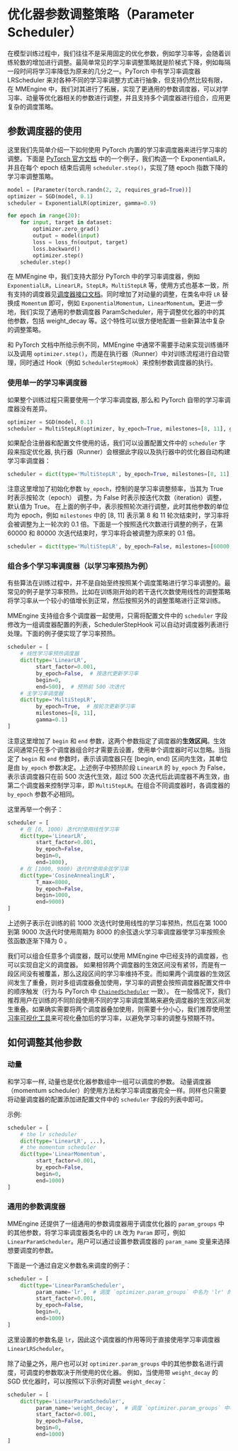 # 优化器参数调整策略（Parameter Scheduler）

在模型训练过程中，我们往往不是采用固定的优化参数，例如学习率等，会随着训练轮数的增加进行调整。最简单常见的学习率调整策略就是阶梯式下降，例如每隔一段时间将学习率降低为原来的几分之一。PyTorch 中有学习率调度器 LRScheduler 来对各种不同的学习率调整方式进行抽象，但支持仍然比较有限，在 MMEngine 中，我们对其进行了拓展，实现了更通用的参数调度器，可以对学习率、动量等优化器相关的参数进行调整，并且支持多个调度器进行组合，应用更复杂的调度策略。

## 参数调度器的使用

这里我们先简单介绍一下如何使用 PyTorch 内置的学习率调度器来进行学习率的调整。下面是 [PyTorch 官方文档](https://pytorch.org/docs/stable/optim.html) 中的一个例子，我们构造一个 ExponentialLR，并且在每个 epoch 结束后调用 `scheduler.step()`，实现了随 epoch 指数下降的学习率调整策略。

```python
model = [Parameter(torch.randn(2, 2, requires_grad=True))]
optimizer = SGD(model, 0.1)
scheduler = ExponentialLR(optimizer, gamma=0.9)

for epoch in range(20):
    for input, target in dataset:
        optimizer.zero_grad()
        output = model(input)
        loss = loss_fn(output, target)
        loss.backward()
        optimizer.step()
    scheduler.step()
```

在 MMEngine 中，我们支持大部分 PyTorch 中的学习率调度器，例如 `ExponentialLR`，`LinearLR`，`StepLR`，`MultiStepLR` 等，使用方式也基本一致，所有支持的调度器见[调度器接口文档](TODO)。同时增加了对动量的调整，在类名中将 `LR` 替换成 `Momentum` 即可，例如 `ExponentialMomentum`，`LinearMomentum`。更进一步地，我们实现了通用的参数调度器 ParamScheduler，用于调整优化器的中的其他参数，包括 weight_decay 等。这个特性可以很方便地配置一些新算法中复杂的调整策略。

和 PyTorch 文档中所给示例不同，MMEngine 中通常不需要手动来实现训练循环以及调用 `optimizer.step()`，而是在执行器（Runner）中对训练流程进行自动管理，同时通过 Hook（例如 `SchedulerStepHook`）来控制参数调度器的执行。

### 使用单一的学习率调度器

如果整个训练过程只需要使用一个学习率调度器, 那么和 PyTorch 自带的学习率调度器没有差异。

```python
optimizer = SGD(model, 0.1)
scheduler = MultiStepLR(optimizer, by_epoch=True, milestones=[8, 11], gamma=0.1)
```

如果配合注册器和配置文件使用的话，我们可以设置配置文件中的 `scheduler` 字段来指定优化器, 执行器（Runner）会根据此字段以及执行器中的优化器自动构建学习率调度器：

```python
scheduler = dict(type='MultiStepLR', by_epoch=True, milestones=[8, 11], gamma=0.1)
```

注意这里增加了初始化参数 `by_epoch`，控制的是学习率调整频率，当其为 True 时表示按轮次（epoch） 调整，为 False 时表示按迭代次数（iteration）调整，默认值为 True。
在上面的例子中，表示按照轮次进行调整，此时其他参数的单位均为 epoch，例如 `milestones` 中的 \[8, 11\] 表示第 8 和 11 轮次结束时，学习率将会被调整为上一轮次的 0.1 倍。下面是一个按照迭代次数进行调整的例子，在第 60000 和 80000 次迭代结束时，学习率将会被调整为原来的 0.1 倍。

```python
scheduler = dict(type='MultiStepLR', by_epoch=False, milestones=[60000, 80000], gamma=0.1)
```

### 组合多个学习率调度器（以学习率预热为例）

有些算法在训练过程中，并不是自始至终按照某个调度策略进行学习率调整的。最常见的例子是学习率预热，比如在训练刚开始的若干迭代次数使用线性的调整策略将学习率从一个较小的值增长到正常，然后按照另外的调整策略进行正常训练。

MMEngine 支持组合多个调度器一起使用，只需将配置文件中的 `scheduler` 字段修改为一组调度器配置的列表，SchedulerStepHook 可以自动对调度器列表进行处理。下面的例子便实现了学习率预热。

```python
scheduler = [
    # 线性学习率预热调度器
    dict(type='LinearLR',
         start_factor=0.001,
         by_epoch=False,  # 按迭代更新学习率
         begin=0,
         end=500),  # 预热前 500 次迭代
    # 主学习率调度器
    dict(type='MultiStepLR',
         by_epoch=True,  # 按轮次更新学习率
         milestones=[8, 11],
         gamma=0.1)
]
```

注意这里增加了 `begin` 和 `end` 参数，这两个参数指定了调度器的**生效区间**。生效区间通常只在多个调度器组合时才需要去设置，使用单个调度器时可以忽略。当指定了 `begin` 和 `end` 参数时，表示该调度器只在 \[begin, end) 区间内生效，其单位是由 `by_epoch` 参数决定。上述例子中预热阶段 `LinearLR` 的 `by_epoch` 为 False，表示该调度器只在前 500 次迭代生效，超过 500 次迭代后此调度器不再生效，由第二个调度器来控制学习率，即 `MultiStepLR`。在组合不同调度器时，各调度器的 `by_epoch` 参数不必相同。

这里再举一个例子：

```python
scheduler = [
    # 在 [0, 1000) 迭代时使用线性学习率
    dict(type='LinearLR',
         start_factor=0.001,
         by_epoch=False,
         begin=0,
         end=1000),
    # 在 [1000, 9000) 迭代时使用余弦学习率
    dict(type='CosineAnnealingLR',
         T_max=8000,
         by_epoch=False,
         begin=1000,
         end=9000)
]
```

上述例子表示在训练的前 1000 次迭代时使用线性的学习率预热，然后在第 1000 到第 9000 次迭代时使用周期为 8000 的余弦退火学习率调度器使学习率按照余弦函数逐渐下降为 0 。

我们可以组合任意多个调度器，既可以使用 MMEngine 中已经支持的调度器，也可以实现自定义的调度器。
如果相邻两个调度器的生效区间没有紧邻，而是有一段区间没有被覆盖，那么这段区间的学习率维持不变。而如果两个调度器的生效区间发生了重叠，则对多组调度器叠加使用，学习率的调整会按照调度器配置文件中的顺序触发（行为与 PyTorch 中 [`ChainedScheduler`](https://pytorch.org/docs/stable/generated/torch.optim.lr_scheduler.ChainedScheduler.html#chainedscheduler) 一致）。
在一般情况下，我们推荐用户在训练的不同阶段使用不同的学习率调度策略来避免调度器的生效区间发生重叠。如果确实需要将两个调度器叠加使用，则需要十分小心，我们推荐使用[学习率可视化工具](TODO)来可视化叠加后的学习率，以避免学习率的调整与预期不符。

## 如何调整其他参数

### 动量

和学习率一样, 动量也是优化器参数组中一组可以调度的参数。 动量调度器（momentum scheduler）的使用方法和学习率调度器完全一样。同样也只需要将动量调度器的配置添加进配置文件中的 `scheduler` 字段的列表中即可。

示例:

```python
scheduler = [
    # the lr scheduler
    dict(type='LinearLR', ...),
    # the momentum scheduler
    dict(type='LinearMomentum',
         start_factor=0.001,
         by_epoch=False,
         begin=0,
         end=1000)
]
```

### 通用的参数调度器

MMEngine 还提供了一组通用的参数调度器用于调度优化器的 `param_groups` 中的其他参数，将学习率调度器类名中的 `LR` 改为 `Param` 即可，例如 `LinearParamScheduler`。用户可以通过设置参数调度器的 `param_name` 变量来选择想要调度的参数。

下面是一个通过自定义参数名来调度的例子：

```python
scheduler = [
    dict(type='LinearParamScheduler',
         param_name='lr',  # 调度 `optimizer.param_groups` 中名为 'lr' 的变量
         start_factor=0.001,
         by_epoch=False,
         begin=0,
         end=1000)
]
```

这里设置的参数名是 `lr`，因此这个调度器的作用等同于直接使用学习率调度器 `LinearLRScheduler`。

除了动量之外，用户也可以对 `optimizer.param_groups` 中的其他参数名进行调度，可调度的参数取决于所使用的优化器。 例如，当使用带 `weight_decay` 的 SGD 优化器时，可以按照以下示例对调整 `weight_decay`：

```python
scheduler = [
    dict(type='LinearParamScheduler',
         param_name='weight_decay',  # 调度 `optimizer.param_groups` 中名为 'weight_decay' 的变量
         start_factor=0.001,
         by_epoch=False,
         begin=0,
         end=1000)
]
```
